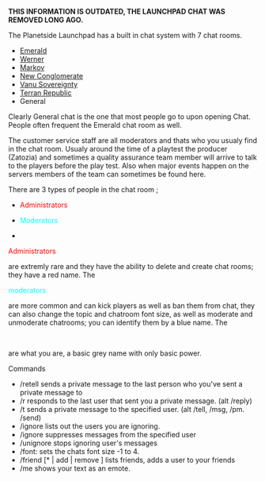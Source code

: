 **THIS INFORMATION IS OUTDATED, THE LAUNCHPAD CHAT WAS REMOVED LONG AGO.**

The Planetside Launchpad has a built in chat system with 7 chat rooms.

- [Emerald](servers/Emerald.md)
- [Werner](servers/Werner.md)
- [Markov](servers/Markov.md)
- [New Conglomerate](../factions/New_Conglomerate.md)
- [Vanu Sovereignty](../factions/Vanu_Sovereignty.md)
- [Terran Republic](../factions/Terran_Republic.md)
- General

Clearly General chat is the one that most people go to upon opening Chat. People
often frequent the Emerald chat room as well.

The customer service staff are all moderators and thats who you usualy find in
the chat room. Usualy around the time of a playtest the producer (Zatozia) and
sometimes a quality assurance team member will arrive to talk to the players
before the play test. Also when major events happen on the servers members of
the team can sometimes be found here.

There are 3 types of people in the chat room ;

- <div style="display:inline; color:red">

  Administrators

  </div>

- <div style="display:inline; color:#00FFFF">

  Moderators

  </div>

- <div style="display:inline; color:white">

  Guests

  </div>

<div style="display:inline; color:red">

Administrators

</div>

are extremly rare and they have the ability to delete and create chat rooms;
they have a red name. The

<div style="display:inline; color:#00FFFF">

moderators

</div>

are more common and can kick players as well as ban them from chat, they can
also change the topic and chatroom font size, as well as moderate and unmoderate
chatrooms; you can identify them by a blue name. The

<div style="display:inline; color:white">

guests

</div>

are what you are, a basic grey name with only basic power.

Commands

- /retell <message> sends a private message to the last person who you've sent a
  private message to
- /r <message> responds to the last user that sent you a private message. (alt
  /reply)
- /t <user> <message> sends a private message to the specified user. (alt /tell,
  /msg, /pm. /send)
- /ignore lists out the users you are ignoring.
- /ignore <user> suppresses messages from the specified user
- /unignore <user> stops ignoring user's messages
- /font:<number> sets the chats font size -1 to 4.
- /friend \[\* \| add <user> \| remove <user>\] lists friends, adds a user to
  your friends
- /me <text> shows your text as an emote.
